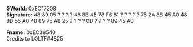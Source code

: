 **GWorld:** 0xEC17208                                                                                                                                                                                                                                                                                                
**Signature:** 48 89 05 ? ? ? ? 48 8B 4B 78 F6 81 ? ? ? ? ? 75 2A 8B 45 A0 48 8D 55 A0 48 89 75 A8 25 ? ? ? ? 0D ? ? ? ? 89 45 A0
                                                                                                                                                                                                        
**Fname:** 0xEC38540   
Credits to LOLTF#4825
